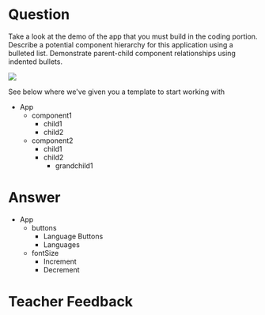 # Question

Take a look at the demo of the app that you must build in the coding portion. Describe a potential component hierarchy for this application using a bulleted list. Demonstrate parent-child component relationships using indented bullets.

![](../demo.gif)

See below where we've given you a template to start working with

- App
  - component1
    - child1
    - child2
  - component2
    - child1
    - child2
      - grandchild1

# Answer

- App
  - buttons
    - Language Buttons
    - Languages
  - fontSize
    - Increment
    - Decrement

# Teacher Feedback
